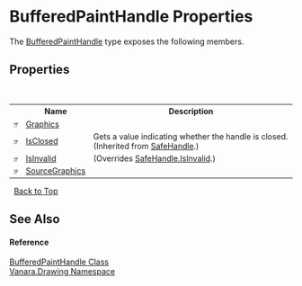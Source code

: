 # BufferedPaintHandle Properties
 

The <a href="a766067f-9273-1b1c-b2bd-4a3f400fb603">BufferedPaintHandle</a> type exposes the following members.


## Properties
&nbsp;<table><tr><th></th><th>Name</th><th>Description</th></tr><tr><td>![Public property](media/pubproperty.gif "Public property")</td><td><a href="31974187-2961-96a1-f1b3-fb6aa835aad2">Graphics</a></td><td /></tr><tr><td>![Public property](media/pubproperty.gif "Public property")</td><td><a href="http://msdn2.microsoft.com/en-us/library/k25x6640" target="_blank">IsClosed</a></td><td>
Gets a value indicating whether the handle is closed.
 (Inherited from <a href="http://msdn2.microsoft.com/en-us/library/7s3yckbh" target="_blank">SafeHandle</a>.)</td></tr><tr><td>![Public property](media/pubproperty.gif "Public property")</td><td><a href="a030acc9-cc47-f1cb-fec2-14362acaef24">IsInvalid</a></td><td> (Overrides <a href="http://msdn2.microsoft.com/en-us/library/d15d06bd" target="_blank">SafeHandle.IsInvalid</a>.)</td></tr><tr><td>![Public property](media/pubproperty.gif "Public property")</td><td><a href="01d3c110-dd15-1a62-24e0-bd0442cf6bc8">SourceGraphics</a></td><td /></tr></table>&nbsp;
<a href="#bufferedpainthandle-properties">Back to Top</a>

## See Also


#### Reference
<a href="a766067f-9273-1b1c-b2bd-4a3f400fb603">BufferedPaintHandle Class</a><br /><a href="244457de-0d9a-a7a6-a8cb-8ad874eb779f">Vanara.Drawing Namespace</a><br />